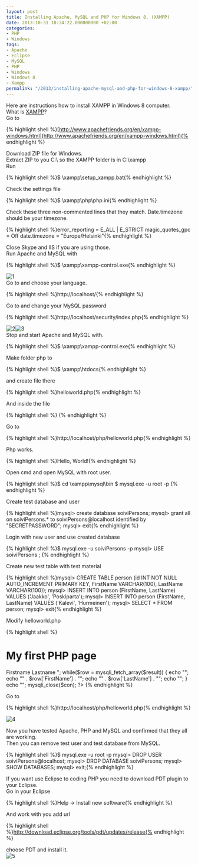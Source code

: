 ```yaml
---
layout: post
title: Installing Apache, MySQL and PHP for Windows 8. (XAMPP)
date: 2013-10-31 18:34:22.000000000 +02:00
categories:
- PHP
- Windows
tags:
- Apache
- Eclipse
- MySQL
- PHP
- Windows
- Windows 8
- Xampp
permalink: "/2013/installing-apache-mysql-and-php-for-windows-8-xampp/"
---
```

Here are instructions how to install XAMPP in Windows 8 computer.  
What is [XAMPP](http://en.wikipedia.org/wiki/XAMPP)?  
Go to

{% highlight shell %}[http://www.apachefriends.org/en/xampp-windows.html](http://www.apachefriends.org/en/xampp-windows.html){% endhighlight %}

Download ZIP file for Windows.  
Extract ZIP to you C:\ so the XAMPP folder is in C:\xampp  
Run

{% highlight shell %}$ \xampp\setup_xampp.bat{% endhighlight %}

Check the settings file

{% highlight shell %}$ \xampp\php\php.ini{% endhighlight %}

Check these three non-commented lines that they match. Date.timezone should be your timezone.

{% highlight shell %}error_reporting = E_ALL | E_STRICT
magic_quotes_gpc = Off
date.timezone = "Europe/Helsinki"{% endhighlight %}

Close Skype and IIS if you are using those.  
Run Apache and MySQL with

{% highlight shell %}$ \xampp\xampp-control.exe{% endhighlight %}

![1](/assets/2013/10/1.png)  
Go to and choose your language.

{% highlight shell %}http://localhost/{% endhighlight %}

Go to and change your MySQL password

{% highlight shell %}http://localhost/security/index.php{% endhighlight %}

![2](/assets/2013/10/2.png)![3](/assets/2013/10/3.png)  
Stop and start Apache and MySQL with.

{% highlight shell %}$ \xampp\xampp-control.exe{% endhighlight %}

Make folder php to

{% highlight shell %}$ \xampp\htdocs\{% endhighlight %}

and create file there

{% highlight shell %}helloworld.php{% endhighlight %}

And inside the file

{% highlight shell %}<?php 
 Print "Hello, World!";
 ?>  {% endhighlight %}

Go to

{% highlight shell %}http://localhost/php/helloworld.php{% endhighlight %}

Php works.

{% highlight shell %}Hello, World!{% endhighlight %}

Open cmd and open MySQL with root user.

{% highlight shell %}$ cd \xampp\mysql\bin
$ mysql.exe -u root -p {% endhighlight %}

Create test database and user

{% highlight shell %}mysql> create database soiviPersons;
mysql> grant all on soiviPersons.* to soiviPersons@localhost identified by "SECRETPASSWORD";
mysql> exit{% endhighlight %}

Login with new user and use created database

{% highlight shell %}$ mysql.exe -u soiviPersons -p
mysql> USE soiviPersons ; {% endhighlight %}

Create new test table with test material

{% highlight shell %}mysql> CREATE TABLE person (id INT NOT NULL AUTO_INCREMENT PRIMARY KEY, FirstName VARCHAR(100), LastName VARCHAR(100));
mysql> INSERT INTO person (FirstName, LastName) VALUES ('Jaakko', 'Poskiparta');
mysql> INSERT INTO person (FirstName, LastName) VALUES ('Kalevi', 'Hurmeinen');
mysql> SELECT * FROM person;
mysql> exit{% endhighlight %}

Modify helloworld.php

{% highlight shell %}<!DOCTYPE html>
<html>
<body>
<h1>My first PHP page</h1>
<?php
$con=mysqli_connect("localhost","soiviPersons","SECRETPASSWORD","soiviPersons");
// Check connection
if (mysqli_connect_errno())
  {
  echo "Failed to connect to MySQL: " . mysqli_connect_error();
  }
$result = mysqli_query($con,"SELECT * FROM person");
echo "<table border='1'>
<tr>
<th>Firstname</th>
<th>Lastname</th>
</tr>";
while($row = mysqli_fetch_array($result))
  {
  echo "<tr>";
  echo "<td>" . $row['FirstName'] . "</td>";
  echo "<td>" . $row['LastName'] . "</td>";
  echo "</tr>";
  }
echo "</table>";
mysqli_close($con);
?>
</body>
</html>{% endhighlight %}

Go to

{% highlight shell %}http://localhost/php/helloworld.php{% endhighlight %}

![4](/assets/2013/10/4.png)

Now you have tested Apache, PHP and MySQL and confirmed that they all are working.  
Then you can remove test user and test database from MySQL.

{% highlight shell %}$ mysql.exe -u root -p
mysql> DROP USER soiviPersons@localhost;
mysql> DROP DATABASE soiviPersons;
mysql> SHOW DATABASES;
mysql> exit;{% endhighlight %}

If you want use Eclipse to coding PHP you need to download PDT plugin to your Eclipse.  
Go in your Eclipse

{% highlight shell %}Help -> Install new software{% endhighlight %}

And work with you add url

{% highlight shell %}http://download.eclipse.org/tools/pdt/updates/release{% endhighlight %}

choose PDT and install it.  
![5](/assets/2013/10/5.png)
